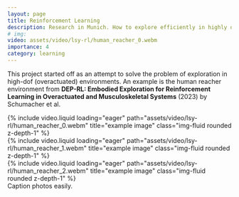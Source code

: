 ```yaml
---
layout: page
title: Reinforcement Learning
description: Research in Munich. How to explore efficiently in highly overactuated environments
# img:
video: assets/video/lsy-rl/human_reacher_0.webm
importance: 4
category: learning
---
```


This project started off as an attempt to solve the problem of exploration in high-dof (overactuated) environments. An example is the human reacher environment from **DEP-RL: Embodied Exploration for Reinforcement Learning in Overactuated and Musculoskeletal Systems** (2023) by Schumacher et al.

<div class="row">
    <div class="col-sm mt-3 mt-md-0">
        {% include video.liquid loading="eager" path="assets/video/lsy-rl/human_reacher_0.webm" title="example image" class="img-fluid rounded z-depth-1" %}
    </div>
    <div class="col-sm mt-3 mt-md-0">
        {% include video.liquid loading="eager" path="assets/video/lsy-rl/human_reacher_1.webm" title="example image" class="img-fluid rounded z-depth-1" %}
    </div>
    <div class="col-sm mt-3 mt-md-0">
        {% include video.liquid loading="eager" path="assets/video/lsy-rl/human_reacher_2.webm" title="example image" class="img-fluid rounded z-depth-1" %}
    </div>
</div>
<div class="caption">
    Caption photos easily.
</div>

